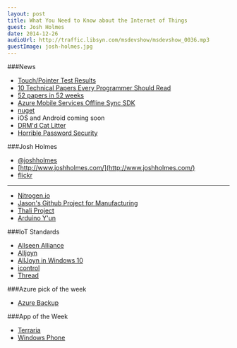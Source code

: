 ```yaml
---
layout: post
title: What You Need to Know about the Internet of Things
guest: Josh Holmes
date: 2014-12-26
audioUrl: http://traffic.libsyn.com/msdevshow/msdevshow_0036.mp3
guestImage: josh-holmes.jpg
---
```


###News

 - [Touch/Pointer Test Results](http://patrickhlauke.github.io/touch/tests/results/)
 - [10 Technical Papers Every Programmer Should Read](http://blog.fogus.me/2011/09/08/10-technical-papers-every-programmer-should-read-at-least-twice/)
  - [52 papers in 52 weeks](http://swizec.com/blog/category/52-papers-in-52-weeks)
 - [Azure Mobile Services Offline Sync SDK](http://azure.microsoft.com/blog/2014/12/18/announcing-general-availability-of-mobile-offline-sync/)
  - [nuget](http://www.nuget.org/packages/WindowsAzure.MobileServices.SQLiteStore)
  - iOS and Android coming soon
 - [DRM'd Cat Litter](https://medium.com/@jorge_lo/the-future-a-cat-litter-and-drm-6dbda26428f8)
 - [Horrible Password Security](http://www.jeremytunnell.com/posts/swab-password-policies-and-two-factor-authentication-a-comedy-of-errors)

###Josh Holmes

- [@joshholmes](https://twitter.com/joshholmes)
- [http://www.joshholmes.com/](http://www.joshholmes.com/)
- [flickr](https://www.flickr.com/photos/joshholmes)
 
--------

 - [Nitrogen.io](http://nitrogen.io/)
 - [Jason's Github Project for Manufacturing](https://github.com/search?q=user%3Aytechie+manufacturing)
 - [Thali Project](http://thaliproject.org/)
 - [Arduino Y'un](http://arduino.cc/en/Main/ArduinoBoardYun)

###IoT Standards

 - [Allseen Alliance](https://allseenalliance.org/)
  - [Alljoyn](https://allseenalliance.org/developers/learn/core/system-description)
 - [AllJoyn in Windows 10](http://blogs.windows.com/buildingapps/2014/11/12/alljoyn-in-windows-10/)
 - [icontrol](http://www.icontrol.com/)
 - [Thread](http://www.threadgroup.org/)

###Azure pick of the week

-   [Azure Backup](http://azure.microsoft.com/en-us/services/backup/)

###App of the Week

 - [Terraria](http://terraria.org/)
  - [Windows Phone](http://www.windowsphone.com/s?appid=75cbb8bb-5f30-4efc-9040-de2ee228c838)
